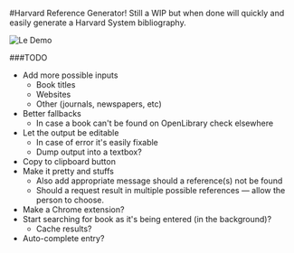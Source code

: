 #Harvard Reference Generator!
Still a WIP but when done will quickly and easily generate a Harvard System bibliography.

![Le Demo](http://f.cl.ly/items/3z0M2J381B3A2J2f113b/demo.gif)

###TODO
- Add more possible inputs
  - Book titles
  - Websites
  - Other (journals, newspapers, etc)
- Better fallbacks
  - In case a book can't be found on OpenLibrary check elsewhere 
- Let the output be editable
  - In case of error it's easily fixable 
  - Dump output into a textbox?
- Copy to clipboard button
- Make it pretty and stuffs
  - Also add appropriate message should a reference(s) not be found
  - Should a request result in multiple possible references — allow the person to choose. 
- Make a Chrome extension?
- Start searching for book as it's being entered (in the background)?
  - Cache results? 
- Auto-complete entry?
